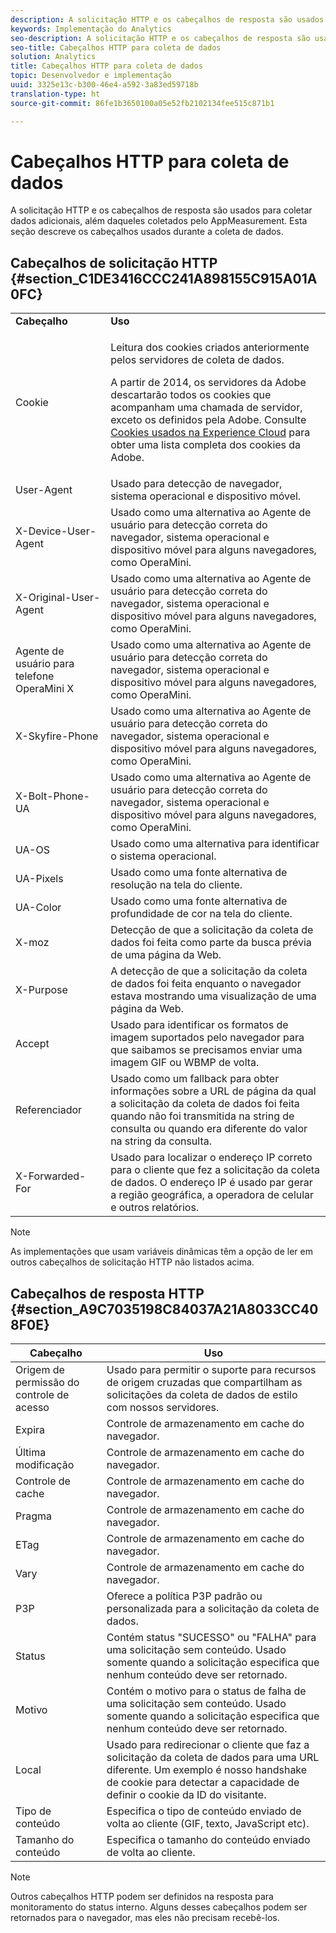 ```yaml
---
description: A solicitação HTTP e os cabeçalhos de resposta são usados para coletar dados adicionais, além daqueles coletados pelo AppMeasurement. Esta seção descreve os cabeçalhos usados durante a coleta de dados.
keywords: Implementação do Analytics
seo-description: A solicitação HTTP e os cabeçalhos de resposta são usados para coletar dados adicionais, além daqueles coletados pelo AppMeasurement. Esta seção descreve os cabeçalhos usados durante a coleta de dados.
seo-title: Cabeçalhos HTTP para coleta de dados
solution: Analytics
title: Cabeçalhos HTTP para coleta de dados
topic: Desenvolvedor e implementação
uuid: 3325e13c-b300-46e4-a592-3a83ed59718b
translation-type: ht
source-git-commit: 86fe1b3650100a05e52fb2102134fee515c871b1

---
```



# Cabeçalhos HTTP para coleta de dados

A solicitação HTTP e os cabeçalhos de resposta são usados para coletar dados adicionais, além daqueles coletados pelo AppMeasurement. Esta seção descreve os cabeçalhos usados durante a coleta de dados.

## Cabeçalhos de solicitação HTTP  {#section_C1DE3416CCC241A898155C915A01A0FC}

<table id="table_84D1F4B54ABE4423A2EBE840C49D3876"> 
 <tbody> 
  <tr> 
   <td> <b>Cabeçalho</b> </td> 
   <td> <b>Uso</b> </td> 
  </tr> 
  <tr> 
   <td> Cookie </td> 
   <td> <p>Leitura dos cookies criados anteriormente pelos servidores de coleta de dados. </p> <p> A partir de 2014, os servidores da Adobe descartarão todos os cookies que acompanham uma chamada de servidor, exceto os definidos pela Adobe. Consulte <a href="https://marketing.adobe.com/resources/help/pt_BR/whitepapers/cookies/" format="https" scope="external">Cookies usados na Experience Cloud</a> para obter uma lista completa dos cookies da Adobe. </p> </td> 
  </tr> 
  <tr> 
   <td> User-Agent </td> 
   <td> Usado para detecção de navegador, sistema operacional e dispositivo móvel. </td> 
  </tr> 
  <tr> 
   <td> X-Device-User-Agent </td> 
   <td> Usado como uma alternativa ao Agente de usuário para detecção correta do navegador, sistema operacional e dispositivo móvel para alguns navegadores, como OperaMini. </td> 
  </tr> 
  <tr> 
   <td> X-Original-User-Agent </td> 
   <td> Usado como uma alternativa ao Agente de usuário para detecção correta do navegador, sistema operacional e dispositivo móvel para alguns navegadores, como OperaMini. </td> 
  </tr> 
  <tr> 
   <td> Agente de usuário para telefone OperaMini X </td> 
   <td> Usado como uma alternativa ao Agente de usuário para detecção correta do navegador, sistema operacional e dispositivo móvel para alguns navegadores, como OperaMini. </td> 
  </tr> 
  <tr> 
   <td> X-Skyfire-Phone </td> 
   <td> Usado como uma alternativa ao Agente de usuário para detecção correta do navegador, sistema operacional e dispositivo móvel para alguns navegadores, como OperaMini. </td> 
  </tr> 
  <tr> 
   <td> X-Bolt-Phone-UA </td> 
   <td> Usado como uma alternativa ao Agente de usuário para detecção correta do navegador, sistema operacional e dispositivo móvel para alguns navegadores, como OperaMini. </td> 
  </tr> 
  <tr> 
   <td> UA-OS </td> 
   <td> Usado como uma alternativa para identificar o sistema operacional. </td> 
  </tr> 
  <tr> 
   <td> UA-Pixels </td> 
   <td> Usado como uma fonte alternativa de resolução na tela do cliente. </td> 
  </tr> 
  <tr> 
   <td> UA-Color </td> 
   <td> Usado como uma fonte alternativa de profundidade de cor na tela do cliente. </td> 
  </tr> 
  <tr> 
   <td> X-moz </td> 
   <td> Detecção de que a solicitação da coleta de dados foi feita como parte da busca prévia de uma página da Web. </td> 
  </tr> 
  <tr> 
   <td> X-Purpose </td> 
   <td> A detecção de que a solicitação da coleta de dados foi feita enquanto o navegador estava mostrando uma visualização de uma página da Web. </td> 
  </tr> 
  <tr> 
   <td> Accept </td> 
   <td> Usado para identificar os formatos de imagem suportados pelo navegador para que saibamos se precisamos enviar uma imagem GIF ou WBMP de volta. </td> 
  </tr> 
  <tr> 
   <td> Referenciador </td> 
   <td> Usado como um fallback para obter informações sobre a URL de página da qual a solicitação da coleta de dados foi feita quando não foi transmitida na string de consulta ou quando era diferente do valor na string da consulta. </td> 
  </tr> 
  <tr> 
   <td> X-Forwarded-For </td> 
   <td> Usado para localizar o endereço IP correto para o cliente que fez a solicitação da coleta de dados. O endereço IP é usado par gerar a região geográfica, a operadora de celular e outros relatórios. </td> 
  </tr> 
 </tbody> 
</table>

>[!NOTE]
>
>As implementações que usam variáveis dinâmicas têm a opção de ler em outros cabeçalhos de solicitação HTTP não listados acima.

## Cabeçalhos de resposta HTTP {#section_A9C7035198C84037A21A8033CC408F0E}

| **Cabeçalho** | **Uso** |
|---|---|
| Origem de permissão do controle de acesso | Usado para permitir o suporte para recursos de origem cruzadas que compartilham as solicitações da coleta de dados de estilo com nossos servidores. |
| Expira | Controle de armazenamento em cache do navegador. |
| Última modificação | Controle de armazenamento em cache do navegador. |
| Controle de cache | Controle de armazenamento em cache do navegador. |
| Pragma | Controle de armazenamento em cache do navegador. |
| ETag | Controle de armazenamento em cache do navegador. |
| Vary | Controle de armazenamento em cache do navegador. |
| P3P | Oferece a política P3P padrão ou personalizada para a solicitação da coleta de dados. |
| Status | Contém status "SUCESSO" ou "FALHA" para uma solicitação sem conteúdo. Usado somente quando a solicitação especifica que nenhum conteúdo deve ser retornado. |
| Motivo | Contém o motivo para o status de falha de uma solicitação sem conteúdo. Usado somente quando a solicitação especifica que nenhum conteúdo deve ser retornado. |
| Local | Usado para redirecionar o cliente que faz a solicitação da coleta de dados para uma URL diferente. Um exemplo é nosso handshake de cookie para detectar a capacidade de definir o cookie da ID do visitante. |
| Tipo de conteúdo | Especifica o tipo de conteúdo enviado de volta ao cliente (GIF, texto, JavaScript etc). |
| Tamanho do conteúdo | Especifica o tamanho do conteúdo enviado de volta ao cliente. |

>[!NOTE]
>
>Outros cabeçalhos HTTP podem ser definidos na resposta para monitoramento do status interno. Alguns desses cabeçalhos podem ser retornados para o navegador, mas eles não precisam recebê-los.
